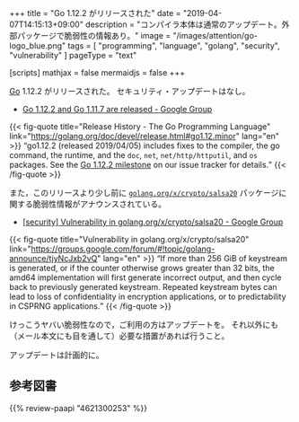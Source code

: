 +++
title = "Go 1.12.2 がリリースされた"
date = "2019-04-07T14:15:13+09:00"
description = "コンパイラ本体は通常のアップデート。外部パッケージで脆弱性の情報あり。"
image = "/images/attention/go-logo_blue.png"
tags  = [ "programming", "language", "golang", "security", "vulnerability" ]
pageType = "text"

[scripts]
  mathjax = false
  mermaidjs = false
+++

[Go] 1.12.2 がリリースされた。
セキュリティ・アップデートはなし。

- [Go 1.12.2 and Go 1.11.7 are released - Google Group](https://groups.google.com/forum/#!topic/golang-announce/z9eTD34GEIs)

{{< fig-quote title="Release History - The Go Programming Language" link="https://golang.org/doc/devel/release.html#go1.12.minor" lang="en" >}}
<q>go1.12.2 (released 2019/04/05) includes fixes to the compiler, the go command, the runtime, and the <code>doc</code>, <code>net</code>, <code>net/http/httputil</code>, and <code>os</code> packages. See the <a href="https://github.com/golang/go/issues?q=milestone%3AGo1.12.2">Go 1.12.2 milestone</a> on our issue tracker for details.</q>
{{< /fig-quote >}}

また，このリリースより少し前に [`golang.org/x/crypto/salsa20`](https://golang.org/x/crypto/salsa20) パッケージに関する脆弱性情報がアナウンスされている。

- [[security] Vulnerability in golang.org/x/crypto/salsa20 - Google Group](https://groups.google.com/forum/#!topic/golang-announce/tjyNcJxb2vQ)

{{< fig-quote title="Vulnerability in golang.org/x/crypto/salsa20" link="https://groups.google.com/forum/#!topic/golang-announce/tjyNcJxb2vQ" lang="en" >}}
<q>If more than 256 GiB of keystream is generated, or if the counter otherwise grows greater than 32 bits, the amd64 implementation will first generate incorrect output, and then cycle back to previously generated keystream. Repeated keystream bytes can lead to loss of confidentiality in encryption applications, or to predictability in CSPRNG applications.</q>
{{< /fig-quote >}}

けっこうヤバい脆弱性なので，ご利用の方はアップデートを。
それ以外にも（メール本文にも目を通して）必要な措置があれば行うこと。

アップデートは計画的に。

[Go]: https://go.dev/
[Go 言語]: https://golang.org/ "The Go Programming Language"

## 参考図書

{{% review-paapi "4621300253" %}} <!-- プログラミング言語Go -->
